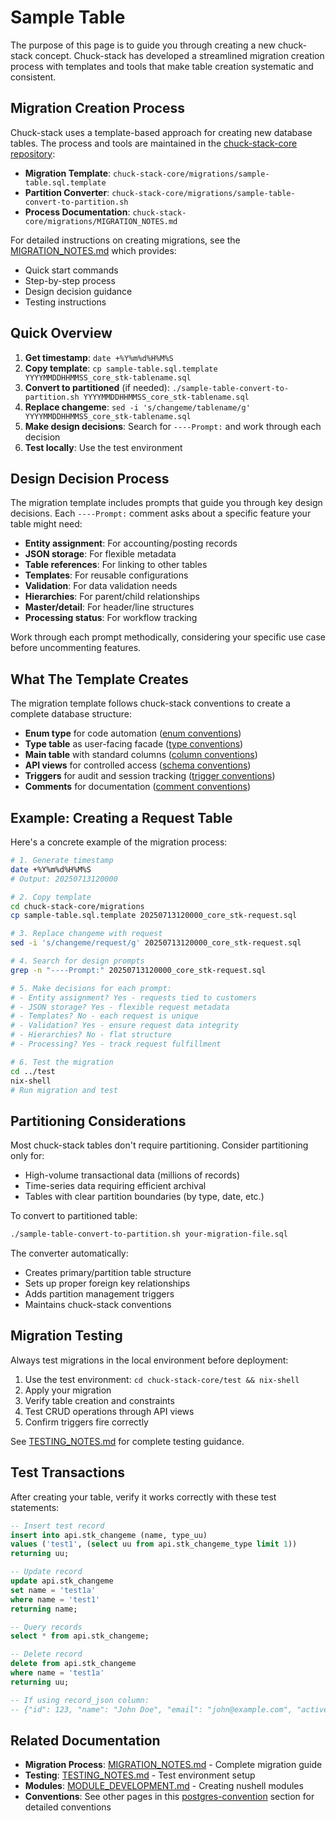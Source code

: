 # Sample Table

The purpose of this page is to guide you through creating a new chuck-stack concept. Chuck-stack has developed a streamlined migration creation process with templates and tools that make table creation systematic and consistent.

## Migration Creation Process

Chuck-stack uses a template-based approach for creating new database tables. The process and tools are maintained in the [chuck-stack-core repository](https://github.com/chuckstack/chuck-stack-core):

- **Migration Template**: `chuck-stack-core/migrations/sample-table.sql.template`
- **Partition Converter**: `chuck-stack-core/migrations/sample-table-convert-to-partition.sh`
- **Process Documentation**: `chuck-stack-core/migrations/MIGRATION_NOTES.md`

For detailed instructions on creating migrations, see the [MIGRATION_NOTES.md](https://github.com/chuckstack/chuck-stack-core/blob/main/migrations/MIGRATION_NOTES.md) which provides:
- Quick start commands
- Step-by-step process
- Design decision guidance
- Testing instructions

## Quick Overview

1. **Get timestamp**: `date +%Y%m%d%H%M%S`
2. **Copy template**: `cp sample-table.sql.template YYYYMMDDHHMMSS_core_stk-tablename.sql`
3. **Convert to partitioned** (if needed): `./sample-table-convert-to-partition.sh YYYYMMDDHHMMSS_core_stk-tablename.sql`
4. **Replace changeme**: `sed -i 's/changeme/tablename/g' YYYYMMDDHHMMSS_core_stk-tablename.sql`
5. **Make design decisions**: Search for `----Prompt:` and work through each decision
6. **Test locally**: Use the test environment

## Design Decision Process

The migration template includes prompts that guide you through key design decisions. Each `----Prompt:` comment asks about a specific feature your table might need:

- **Entity assignment**: For accounting/posting records
- **JSON storage**: For flexible metadata
- **Table references**: For linking to other tables
- **Templates**: For reusable configurations
- **Validation**: For data validation needs
- **Hierarchies**: For parent/child relationships
- **Master/detail**: For header/line structures
- **Processing status**: For workflow tracking

Work through each prompt methodically, considering your specific use case before uncommenting features.

## What The Template Creates

The migration template follows chuck-stack conventions to create a complete database structure:

- **Enum type** for code automation ([enum conventions](./enum-type-convention.md#enum-convention))
- **Type table** as user-facing facade ([type conventions](./enum-type-convention.md#type-convention))
- **Main table** with standard columns ([column conventions](./column-convention.md))
- **API views** for controlled access ([schema conventions](./schema.md))
- **Triggers** for audit and session tracking ([trigger conventions](./trigger-convention.md))
- **Comments** for documentation ([comment conventions](./comment.md))

## Example: Creating a Request Table

Here's a concrete example of the migration process:

```bash
# 1. Generate timestamp
date +%Y%m%d%H%M%S
# Output: 20250713120000

# 2. Copy template
cd chuck-stack-core/migrations
cp sample-table.sql.template 20250713120000_core_stk-request.sql

# 3. Replace changeme with request
sed -i 's/changeme/request/g' 20250713120000_core_stk-request.sql

# 4. Search for design prompts
grep -n "----Prompt:" 20250713120000_core_stk-request.sql

# 5. Make decisions for each prompt:
# - Entity assignment? Yes - requests tied to customers
# - JSON storage? Yes - flexible request metadata
# - Templates? No - each request is unique
# - Validation? Yes - ensure request data integrity
# - Hierarchies? No - flat structure
# - Processing? Yes - track request fulfillment

# 6. Test the migration
cd ../test
nix-shell
# Run migration and test
```

## Partitioning Considerations

Most chuck-stack tables don't require partitioning. Consider partitioning only for:
- High-volume transactional data (millions of records)
- Time-series data requiring efficient archival
- Tables with clear partition boundaries (by type, date, etc.)

To convert to partitioned table:
```bash
./sample-table-convert-to-partition.sh your-migration-file.sql
```

The converter automatically:
- Creates primary/partition table structure
- Sets up proper foreign key relationships
- Adds partition management triggers
- Maintains chuck-stack conventions

## Migration Testing

Always test migrations in the local environment before deployment:

1. Use the test environment: `cd chuck-stack-core/test && nix-shell`
2. Apply your migration
3. Verify table creation and constraints
4. Test CRUD operations through API views
5. Confirm triggers fire correctly

See [TESTING_NOTES.md](https://github.com/chuckstack/chuck-stack-core/blob/main/test/TESTING_NOTES.md) for complete testing guidance.

## Test Transactions

After creating your table, verify it works correctly with these test statements:

```sql
-- Insert test record
insert into api.stk_changeme (name, type_uu) 
values ('test1', (select uu from api.stk_changeme_type limit 1)) 
returning uu;

-- Update record
update api.stk_changeme 
set name = 'test1a' 
where name = 'test1' 
returning name;

-- Query records
select * from api.stk_changeme;

-- Delete record
delete from api.stk_changeme 
where name = 'test1a' 
returning uu;

-- If using record_json column:
-- {"id": 123, "name": "John Doe", "email": "john@example.com", "active": true, "metadata": {"age": 30, "city": "New York"}}
```

## Related Documentation

- **Migration Process**: [MIGRATION_NOTES.md](https://github.com/chuckstack/chuck-stack-core/blob/main/migrations/MIGRATION_NOTES.md) - Complete migration guide
- **Testing**: [TESTING_NOTES.md](https://github.com/chuckstack/chuck-stack-core/blob/main/test/TESTING_NOTES.md) - Test environment setup
- **Modules**: [MODULE_DEVELOPMENT.md](https://github.com/chuckstack/chuck-stack-core/blob/main/modules/MODULE_DEVELOPMENT.md) - Creating nushell modules
- **Conventions**: See other pages in this [postgres-convention](postgres-conventions.md) section for detailed conventions

